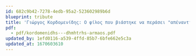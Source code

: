 ```yaml
---
id: 682c9b42-7278-4edb-95a2-523602989b6d
blueprint: tribute
title: 'Γιώργος Κορδομενίδης: Ο φίλος που βιάστηκε να περάσει "απέναντι"'
pdf:
  - pdf/kordomenidhs---dhmhtrhs-armaos.pdf
updated_by: 1efd0116-a539-4ffd-85b7-6bfe662e5c3a
updated_at: 1670603610
---
```

